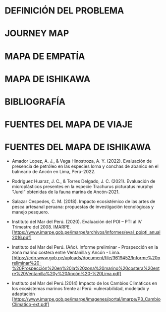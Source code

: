 # DEFINICIÓN DEL PROBLEMA
# JOURNEY MAP
# MAPA DE EMPATÍA
# MAPA DE ISHIKAWA
# BIBLIOGRAFÍA

# FUENTES DEL MAPA DE VIAJE
# FUENTES DEL MAPA DE ISHIKAWA
- Amador Lopez, A. J., & Vega Hinostroza, A. Y. (2022). Evaluación de presencia de petróleo en las especies lorna y conchas de abanico en el balneario de Ancón en Lima, Perú–2022.
  
- Rodriguez Huaraz, J. C., & Torres Delgado, J. C. (2021). Evaluación de microplásticos presentes en la especie Trachurus picturatus murphyi “Jurel” obtenidas de la fauna marina de Ancón-2021.
  
- Salazar Cespedes, C. M. (2018). Impacto ecosistémico de las artes de pesca artesanal peruana: propuestas de investigación tecnológicas y manejo pesquero.
  
- Instituto del Mar del Perú. (2020). Evaluación del POI – PTI al IV Trimestre del 2008. IMARPE.[https://www.imarpe.gob.pe/imarpe/archivos/informes/eval_poipti_anual2016.pdf]
  
- Instituto del Mar del Perú. (Año). Informe preliminar - Prospección en la zona marino costera entre Ventanilla y Ancón - Lima.[https://cdn.www.gob.pe/uploads/document/file/3619452/Informe%20preliminar%20-%20Prospección%20en%20la%20zona%20marino%20costera%20entre%20Ventanilla%20y%20Ancón%20-%20Lima.pdf]

- Instituto del Mar del Perú.(2014) Impacto de los Cambios Climáticos en los ecosistemas marinos frente al Perú: vulnerabilidad, modelado y adaptación [https://www.imarpe.gob.pe/imarpe/imagenes/portal/imarpe/P3_CambioClimatico-ext.pdf]
